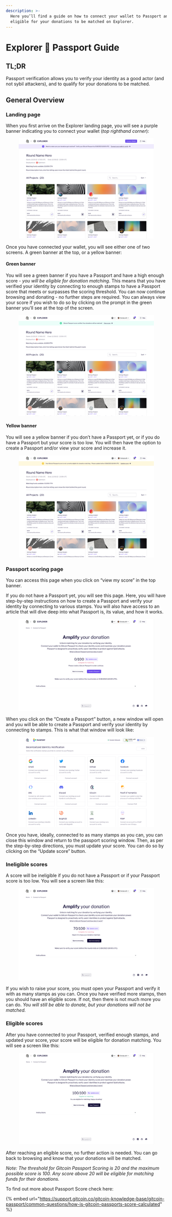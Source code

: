 ```yaml
---
description: >-
  Here you’ll find a guide on how to connect your wallet to Passport and become
  eligible for your donations to be matched on Explorer.
---
```


# Explorer 🤝 Passport Guide

## TL;DR

Passport verification allows you to verify your identity as a good actor (and not sybil attackers), and to qualify for your donations to be matched.

## General Overview

### Landing page

When you first arrive on the Explorer landing page, you will see a purple banner indicating you to connect your wallet (_top righthand corner_):

<figure><img src="../.gitbook/assets/Screenshot 2023-04-24 at 07.38.19.png" alt=""><figcaption></figcaption></figure>

Once you have connected your wallet, you will see either one of two screens. A green banner at the top, or a yellow banner:

#### Green banner

You will see a green banner if you have a Passport and have a high enough score - _you will be eligible for donation matching_. This means that you have verified your identity by connecting to enough stamps to have a Passport score that meets or surpasses the scoring threshold. You can now continue browsing and donating - no further steps are required. You can always view your score if you wish to do so by clicking on the prompt in the green banner you'll see at the top of the screen.

<figure><img src="../.gitbook/assets/Screenshot 2023-04-24 at 07.38.34.png" alt=""><figcaption></figcaption></figure>

#### Yellow banner

You will see a yellow banner if you don’t have a Passport yet, or if you do have a Passport but your score is too low. You will then have the option to create a Passport and/or view your score and increase it.

<figure><img src="../.gitbook/assets/Screenshot 2023-04-24 at 07.38.45.png" alt=""><figcaption></figcaption></figure>

### Passport scoring page

You can access this page when you click on “view my score” in the top banner.

If you do not have a Passport yet, you will see this page. Here, you will have step-by-step instructions on how to create a Passport and verify your identity by connecting to various stamps. You will also have access to an article that will dive deep into what Passport is, its value, and how it works.

<figure><img src="../.gitbook/assets/Screenshot 2023-04-24 at 07.39.33.png" alt=""><figcaption></figcaption></figure>

When you click on the “Create a Passport” button, a new window will open and you will be able to create a Passport and verify your identity by connecting to stamps. This is what that window will look like:

<figure><img src="../.gitbook/assets/Passport_Stamps.png" alt=""><figcaption></figcaption></figure>

Once you have, ideally, connected to as many stamps as you can, you can close this window and return to the passport scoring window. Then, as per the step-by-step directions, you must update your score. You can do so by clicking on the “Update score” button.

### Ineligible scores

A score will be ineligible if you do not have a Passport or if your Passport score is too low. You will see a screen like this:

<figure><img src="../.gitbook/assets/Screenshot 2023-04-24 at 07.52.33.png" alt=""><figcaption></figcaption></figure>

If you wish to raise your score, you must open your Passport and verify it with as many stamps as you can. Once you have verified more stamps, then you should have an eligible score. If not, then there is not much more you can do. _You will still be able to donate, but your donations will not be matched._

### Eligible scores

After you have connected to your Passport, verified enough stamps, and updated your score, your score will be eligible for donation matching. You will see a screen like this:

<figure><img src="../.gitbook/assets/Screenshot 2023-04-24 at 07.53.10.png" alt=""><figcaption></figcaption></figure>

After reaching an eligible score, no further action is needed. You can go back to browsing and know that your donations will be matched.

_Note: The threshold for Gitcoin Passport Scoring is 20 and the maximum possible score is 100. Any score above 20 will be eligible for matching funds for their donations._

To find out more about Passport Score check here:&#x20;

{% embed url="https://support.gitcoin.co/gitcoin-knowledge-base/gitcoin-passport/common-questions/how-is-gitcoin-passports-score-calculated" %}
